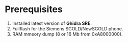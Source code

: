 # Prerequisites
1. Installed latest version of **Ghidra SRE**.
2. Fullflash for the Siemens SGOLD/NewSGOLD phone.
3. RAM mmeory dump (8 or 16 Mb from 0xA8000000).

# 
